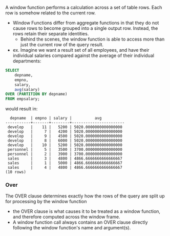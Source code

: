
A window function performs a calculation across a set of table rows. Each row is somehow related to the current row.
- Window Functions differ from aggregate functions in that they do not cause rows to become grouped into a single output row. Instead, the rows retain their separate identities.
	- Behind the scenes, the window function is able to access more than just the current row of the query result.
- ex. Imagine we want a result set of all employees, and have their individual salaries compared against the average of their individual departments:
```sql
SELECT 
	depname, 
	empno, 
	salary, 
	avg(salary) 
OVER (PARTITION BY depname) 
FROM empsalary;
```
would result in:
```
  depname  | empno | salary |          avg          
-----------+-------+--------+-----------------------
 develop   |    11 |   5200 | 5020.0000000000000000
 develop   |     7 |   4200 | 5020.0000000000000000
 develop   |     9 |   4500 | 5020.0000000000000000
 develop   |     8 |   6000 | 5020.0000000000000000
 develop   |    10 |   5200 | 5020.0000000000000000
 personnel |     5 |   3500 | 3700.0000000000000000
 personnel |     2 |   3900 | 3700.0000000000000000
 sales     |     3 |   4800 | 4866.6666666666666667
 sales     |     1 |   5000 | 4866.6666666666666667
 sales     |     4 |   4800 | 4866.6666666666666667
(10 rows)
```

### Over
The OVER clause determines exactly how the rows of the query are split up for processing by the window function
- the OVER clause is what causes it to be treated as a window function, and therefore computed across the window frame.
- A window function call always contains an OVER clause directly following the window function's name and argument(s). 
